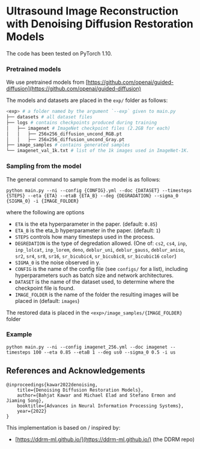 # Ultrasound Image Reconstruction with Denoising Diffusion Restoration Models 

The code has been tested on PyTorch 1.10. 

### Pretrained models
We use pretrained models from [https://github.com/openai/guided-diffusion](https://github.com/openai/guided-diffusion)

The models and datasets are placed in the `exp/` folder as follows:
```bash
<exp> # a folder named by the argument `--exp` given to main.py
├── datasets # all dataset files
├── logs # contains checkpoints produced during training
│   ├── imagenet # ImageNet checkpoint files (2.2GB for each)
│   │   ├── 256x256_diffusion_uncond_RGB.pt
│   │   ├── 256x256_diffusion_uncond_Gray.pt
├── image_samples # contains generated samples
└── imagenet_val_1k.txt # list of the 1k images used in ImageNet-1K.
```

### Sampling from the model

The general command to sample from the model is as follows:
```
python main.py --ni --config {CONFIG}.yml --doc {DATASET} --timesteps {STEPS} --eta {ETA} --etaB {ETA_B} --deg {DEGRADATION} --sigma_0 {SIGMA_0} -i {IMAGE_FOLDER}
```
where the following are options
- `ETA` is the eta hyperparameter in the paper. (default: `0.85`)
- `ETA_B` is the eta_b hyperparameter in the paper. (default: `1`)
- `STEPS` controls how many timesteps used in the process.
- `DEGREDATION` is the type of degredation allowed. (One of: `cs2`, `cs4`, `inp`, `inp_lolcat`, `inp_lorem`, `deno`, `deblur_uni`, `deblur_gauss`, `deblur_aniso`, `sr2`, `sr4`, `sr8`, `sr16`, `sr_bicubic4`, `sr_bicubic8`, `sr_bicubic16` `color`)
- `SIGMA_0` is the noise observed in y.
- `CONFIG` is the name of the config file (see `configs/` for a list), including hyperparameters such as batch size and network architectures.
- `DATASET` is the name of the dataset used, to determine where the checkpoint file is found.
- `IMAGE_FOLDER` is the name of the folder the resulting images will be placed in (default: `images`)

The restored data is placed in the `<exp>/image_samples/{IMAGE_FOLDER}` folder


### Example

```
python main.py --ni --config imagenet_256.yml --doc imagenet --timesteps 100 --eta 0.85 --etaB 1 --deg us0 --sigma_0 0.5 -i us
```

## References and Acknowledgements
```
@inproceedings{kawar2022denoising,
    title={Denoising Diffusion Restoration Models},
    author={Bahjat Kawar and Michael Elad and Stefano Ermon and Jiaming Song},
    booktitle={Advances in Neural Information Processing Systems},
    year={2022}
}
```

This implementation is based on / inspired by:
- [https://ddrm-ml.github.io/](https://ddrm-ml.github.io/) (the DDRM repo)
